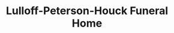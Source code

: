 ---
title: "Lulloff-Peterson-Houck Funeral Home"
url: /dodgeville/lulloff-peterson-houck-funeral-home/
shop: Bestattungen
---